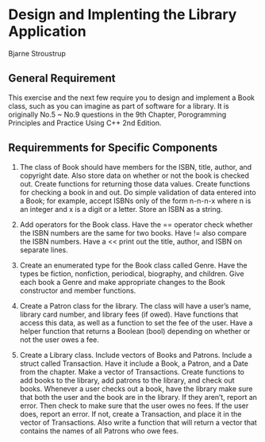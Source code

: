 # Design and Implenting the Library Application 
Bjarne Stroustrup

## General Requirement

This exercise and the next few require you to design and implement a
Book class, such as you can imagine as part of software for a library.
It is originally No.5 ~ No.9 questions in the 9th Chapter, Porogramming 
Principles and Practice Using C++ 2nd Edition. 

## Requiremments for Specific Components

1. The class of Book should have members for the ISBN, title, author, and 
copyright date. Also store data on whether or not the book is checked out. 
Create functions for returning those data values. Create functions for 
checking a book in and out. Do simple validation of data entered into a 
Book; for example, accept ISBNs only of the form n-n-n-x where n is an 
integer and x is a digit or a letter. Store an ISBN as a string.

2. Add operators for the Book class. Have the == operator check whether
the ISBN numbers are the same for two books. Have != also compare
the ISBN numbers. Have a << print out the title, author, and ISBN on
separate lines.

3. Create an enumerated type for the Book class called Genre. Have the
types be fiction, nonfiction, periodical, biography, and children. Give
each book a Genre and make appropriate changes to the Book constructor
and member functions.

4. Create a Patron class for the library. The class will have a user’s name,
library card number, and library fees (if owed). Have functions that access
this data, as well as a function to set the fee of the user. Have a helper
function that returns a Boolean (bool) depending on whether or not the
user owes a fee.

5. Create a Library class. Include vectors of Books and Patrons. Include a
struct called Transaction. Have it include a Book, a Patron, and a Date
from the chapter. Make a vector of Transactions. Create functions to add
books to the library, add patrons to the library, and check out books.
Whenever a user checks out a book, have the library make sure that both
the user and the book are in the library. If they aren’t, report an error.
Then check to make sure that the user owes no fees. If the user does,
report an error. If not, create a Transaction, and place it in the vector of
Transactions. Also write a function that will return a vector that contains
the names of all Patrons who owe fees.
